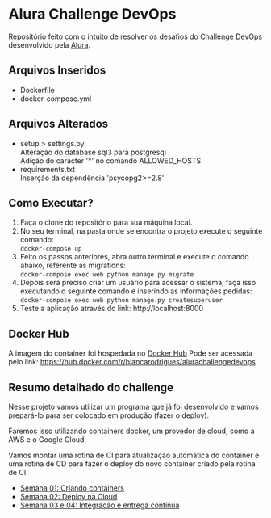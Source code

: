 # Alura Challenge DevOps

Repositório feito com o intuito de resolver os desafios do [Challenge DevOps](https://www.alura.com.br/challenges/devops) desenvolvido pela [Alura](https://www.alura.com.br/).

## Arquivos Inseridos
- Dockerfile
- docker-compose.yml

## Arquivos Alterados
- setup > settings.py <br />
Alteração do database sql3 para postgresql <br />
Adição do caracter '*' no comando ALLOWED_HOSTS <br />
- requirements.txt <br />
Inserção da dependência 'psycopg2>=2.8'

## Como Executar?

1. Faça o clone do repositório para sua máquina local.
2. No seu terminal, na pasta onde se encontra o projeto execute o seguinte comando: <br />
```docker-compose up```
3. Feito os passos anteriores, abra outro terminal e execute o comando abaixo, referente as migrations: <br />
```docker-compose exec web python manage.py migrate```
4. Depois será preciso criar um usuário para acessar o sistema, faça isso executando o seguinte comando e inserindo as informações pedidas: <br />
```docker-compose exec web python manage.py createsuperuser```
5. Teste a aplicação através do link: http://localhost:8000 

## Docker Hub
A imagem do container foi hospedada no [Docker Hub](https://hub.docker.com/)
Pode ser acessada pelo link: https://hub.docker.com/r/biancarodrigues/alurachallengedevops


## Resumo detalhado do challenge
Nesse projeto vamos utilizar um programa que já foi desenvolvido e vamos prepará-lo para ser colocado em produção (fazer o deploy).

Faremos isso utilizando containers docker, um provedor de cloud, como a AWS e o Google Cloud.

Vamos montar uma rotina de CI para atualização automática do container e uma rotina de CD para fazer o deploy do novo container criado pela rotina de CI.

- [Semana 01: Criando containers](https://www.alura.com.br/challenges/devops/semana-01-criando-containers)
- [Semana 02: Deploy na Cloud](https://www.alura.com.br/challenges/devops/semana-02-deploy-na-cloud)
- [Semana 03 e 04: Integração e entrega contínua](https://www.alura.com.br/challenges/devops/semana-03-04-integracao-e-entrega-continua)
